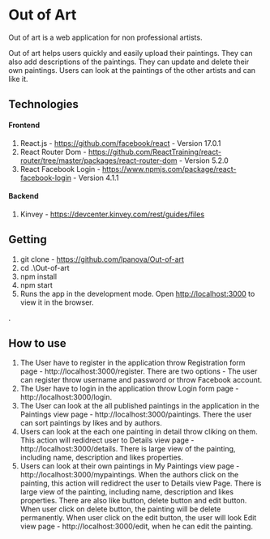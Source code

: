 # Out of Art

Out of art is a web application for non professional artists.

Out of art helps users quickly and easily upload their paintings. They can also add descriptions of the paintings.
They can update and delete their own paintings.
Users can look at the paintings of the other artists and can like it.

## Technologies

#### Frontend

1. React.js - https://github.com/facebook/react - Version 17.0.1
2. React Router Dom - https://github.com/ReactTraining/react-router/tree/master/packages/react-router-dom - Version 5.2.0
3. React Facebook Login - https://www.npmjs.com/package/react-facebook-login - Version 4.1.1

#### Backend

1. Kinvey - https://devcenter.kinvey.com/rest/guides/files

## Getting

1. git clone - https://github.com/lpanova/Out-of-art
2. cd .\Out-of-art
3. npm install
4. npm start
5. Runs the app in the development mode.
   Open [http://localhost:3000](http://localhost:3000) to view it in the browser.

.

## How to use

1. The User have to register in the application throw Registration form page - http://localhost:3000/register. There are two options - The user can register throw username and password or throw Facebook account.
2. The User have to login in the application throw Login form page - http://localhost:3000/login.
3. The User can look at the all published paintings in the application in the Paintings view page - http://localhost:3000/paintings. There the user can sort paintings by likes and by authors.
4. Users can look at the each one painting in detail throw cliking on them. This action will redidrect user to Details view page - http://localhost:3000/details. There is large view of the painting, including name, description and likes properties.
5. Users can look at their own paintings in My Paintings view page -http://localhost:3000/mypaintings. When the authors click on the painting, this action will redidrect the user to Details view Page. There is large view of the painting, including name, description and likes properties. There are also like button, delete button and edit button. When user click on delete button, the painting will be delete permanently. When user click on the edit button, the user will look Edit view page - http://localhost:3000/edit, when he can edit the painting.
